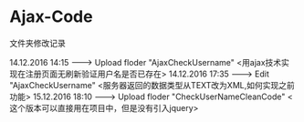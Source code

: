 # Ajax-Code

文件夹修改记录

14.12.2016 14:15 ---> Upload floder "AjaxCheckUsername" <用ajax技术实现在注册页面无刷新验证用户名是否已存在>
14.12.2016 17:35 ---> Edit "AjaxCheckUsername" <服务器返回的数据类型从TEXT改为XML,如何实现之前功能>
15.12.2016 18:10 ---> Upload floder "CheckUserNameCleanCode" <这个版本可以直接用在项目中，但是没有引入jquery>
